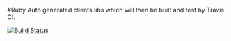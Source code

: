 #Ruby Auto generated clients libs which will then be built and test by Travis CI. 

[![Build Status](https://travis-ci.org/kaltura/KalturaGeneratedAPIClientsRuby.svg?branch=master)](https://travis-ci.org/kaltura/KalturaGeneratedAPIClientsRuby)
